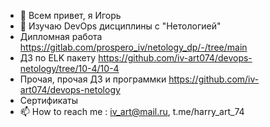 - 👋 Всем привет, я Игорь  
- 🌱 Изучаю DevOps дисциплины с "Нетологией"  
- Дипломная работа https://gitlab.com/prospero_iv/netology_dp/-/tree/main  
- ДЗ по ELK пакету https://github.com/iv-art074/devops-netology/tree/10-4/10-4  
- Прочая, прочая ДЗ и программки https://github.com/iv-art074/devops-netology  
- Сертификаты  
- 📫 How to reach me : iv_art@mail.ru, t.me/harry_art_74  

<!---
iv-art074/iv-art074 is a ✨ special ✨ repository because its `README.md` (this file) appears on your GitHub profile.
You can click the Preview link to take a look at your changes.
--->

